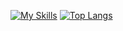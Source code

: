[![My Skills](https://skillicons.dev/icons?i=c,js,laravel,html,css,bootstrap,linux,ubuntu,vim,docker,github,gitlab,vscode,notion)](https://skillicons.dev)
[![Top Langs](https://github-readme-stats.vercel.app/api/top-langs/?username=tkura37&theme=onedark)](https://github.com/anuraghazra/github-readme-stats)